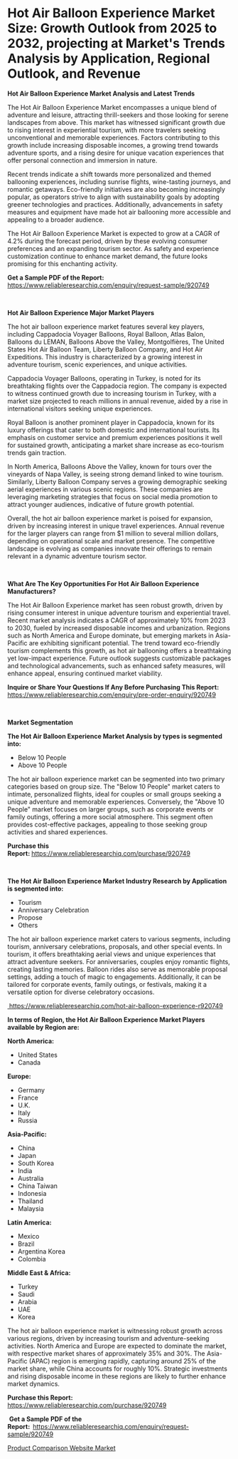 <p><h1>Hot Air Balloon Experience Market Size: Growth Outlook from 2025 to 2032, projecting at Market's Trends Analysis by Application, Regional Outlook, and Revenue</h1></p><p><strong>Hot Air Balloon Experience Market Analysis and Latest Trends</strong></p>
<p><p>The Hot Air Balloon Experience Market encompasses a unique blend of adventure and leisure, attracting thrill-seekers and those looking for serene landscapes from above. This market has witnessed significant growth due to rising interest in experiential tourism, with more travelers seeking unconventional and memorable experiences. Factors contributing to this growth include increasing disposable incomes, a growing trend towards adventure sports, and a rising desire for unique vacation experiences that offer personal connection and immersion in nature.</p><p>Recent trends indicate a shift towards more personalized and themed ballooning experiences, including sunrise flights, wine-tasting journeys, and romantic getaways. Eco-friendly initiatives are also becoming increasingly popular, as operators strive to align with sustainability goals by adopting greener technologies and practices. Additionally, advancements in safety measures and equipment have made hot air ballooning more accessible and appealing to a broader audience.</p><p>The Hot Air Balloon Experience Market is expected to grow at a CAGR of 4.2% during the forecast period, driven by these evolving consumer preferences and an expanding tourism sector. As safety and experience customization continue to enhance market demand, the future looks promising for this enchanting activity.</p></p>
<p><strong>Get a Sample PDF of the Report:&nbsp;</strong> <a href="https://www.reliableresearchiq.com/enquiry/request-sample/920749?utm_campaign=2297&utm_medium=2&utm_source=Github&utm_content=ia&utm_term=06032025&utm_id=hot-air-balloon-experience">https://www.reliableresearchiq.com/enquiry/request-sample/920749</a></p>
<p>&nbsp;</p>
<p><strong>Hot Air Balloon Experience Major Market Players</strong></p>
<p><p>The hot air balloon experience market features several key players, including Cappadocia Voyager Balloons, Royal Balloon, Atlas Balon, Balloons du LEMAN, Balloons Above the Valley, Montgolfières, The United States Hot Air Balloon Team, Liberty Balloon Company, and Hot Air Expeditions. This industry is characterized by a growing interest in adventure tourism, scenic experiences, and unique activities. </p><p>Cappadocia Voyager Balloons, operating in Turkey, is noted for its breathtaking flights over the Cappadocia region. The company is expected to witness continued growth due to increasing tourism in Turkey, with a market size projected to reach millions in annual revenue, aided by a rise in international visitors seeking unique experiences.</p><p>Royal Balloon is another prominent player in Cappadocia, known for its luxury offerings that cater to both domestic and international tourists. Its emphasis on customer service and premium experiences positions it well for sustained growth, anticipating a market share increase as eco-tourism trends gain traction.</p><p>In North America, Balloons Above the Valley, known for tours over the vineyards of Napa Valley, is seeing strong demand linked to wine tourism. Similarly, Liberty Balloon Company serves a growing demographic seeking aerial experiences in various scenic regions. These companies are leveraging marketing strategies that focus on social media promotion to attract younger audiences, indicative of future growth potential.</p><p>Overall, the hot air balloon experience market is poised for expansion, driven by increasing interest in unique travel experiences. Annual revenue for the larger players can range from $1 million to several million dollars, depending on operational scale and market presence. The competitive landscape is evolving as companies innovate their offerings to remain relevant in a dynamic adventure tourism sector.</p></p>
<p>&nbsp;</p>
<p><strong>What Are The Key Opportunities For Hot Air Balloon Experience Manufacturers?</strong></p>
<p><p>The Hot Air Balloon Experience market has seen robust growth, driven by rising consumer interest in unique adventure tourism and experiential travel. Recent market analysis indicates a CAGR of approximately 10% from 2023 to 2030, fueled by increased disposable incomes and urbanization. Regions such as North America and Europe dominate, but emerging markets in Asia-Pacific are exhibiting significant potential. The trend toward eco-friendly tourism complements this growth, as hot air ballooning offers a breathtaking yet low-impact experience. Future outlook suggests customizable packages and technological advancements, such as enhanced safety measures, will enhance appeal, ensuring continued market viability.</p></p>
<p><strong>Inquire or Share Your Questions If Any Before Purchasing This Report:</strong> <a href="https://www.reliableresearchiq.com/enquiry/pre-order-enquiry/920749?utm_campaign=2297&utm_medium=2&utm_source=Github&utm_content=ia&utm_term=06032025&utm_id=hot-air-balloon-experience">https://www.reliableresearchiq.com/enquiry/pre-order-enquiry/920749</a></p>
<p>&nbsp;</p>
<p><strong>Market Segmentation</strong></p>
<p><strong>The Hot Air Balloon Experience Market Analysis by types is segmented into:</strong></p>
<p><ul><li>Below 10 People</li><li>Above 10 People</li></ul></p>
<p><p>The hot air balloon experience market can be segmented into two primary categories based on group size. The "Below 10 People" market caters to intimate, personalized flights, ideal for couples or small groups seeking a unique adventure and memorable experiences. Conversely, the "Above 10 People" market focuses on larger groups, such as corporate events or family outings, offering a more social atmosphere. This segment often provides cost-effective packages, appealing to those seeking group activities and shared experiences.</p></p>
<p><strong>Purchase this Report:&nbsp;</strong><a href="https://www.reliableresearchiq.com/purchase/920749?utm_campaign=2297&utm_medium=2&utm_source=Github&utm_content=ia&utm_term=06032025&utm_id=hot-air-balloon-experience">https://www.reliableresearchiq.com/purchase/920749</a></p>
<p>&nbsp;</p>
<p><strong>The Hot Air Balloon Experience Market Industry Research by Application is segmented into:</strong></p>
<p><ul><li>Tourism</li><li>Anniversary Celebration</li><li>Propose</li><li>Others</li></ul></p>
<p><p>The hot air balloon experience market caters to various segments, including tourism, anniversary celebrations, proposals, and other special events. In tourism, it offers breathtaking aerial views and unique experiences that attract adventure seekers. For anniversaries, couples enjoy romantic flights, creating lasting memories. Balloon rides also serve as memorable proposal settings, adding a touch of magic to engagements. Additionally, it can be tailored for corporate events, family outings, or festivals, making it a versatile option for diverse celebratory occasions.</p></p>
<p><a href="https://www.reliableresearchiq.com/hot-air-balloon-experience-r920749?utm_campaign=2297&utm_medium=2&utm_source=Github&utm_content=ia&utm_term=06032025&utm_id=hot-air-balloon-experience">&nbsp;https://www.reliableresearchiq.com/hot-air-balloon-experience-r920749</a></p>
<p><strong>In terms of Region, the Hot Air Balloon Experience Market Players available by Region are:</strong></p>
<p>
    <p> <strong> North America: </strong>
        <ul>
            <li>United States</li>
            <li>Canada</li>
        </ul>
        </p> 
    <p> <strong> Europe: </strong>
        <ul>
            <li>Germany</li>
            <li>France</li>
            <li>U.K.</li>
            <li>Italy</li>
            <li>Russia</li>
        </ul>
        </p> 
    <p> <strong> Asia-Pacific: </strong>
        <ul>
            <li>China</li>
            <li>Japan</li>
            <li>South Korea</li>
            <li>India</li>
            <li>Australia</li>
            <li>China Taiwan</li>
            <li>Indonesia</li>
            <li>Thailand</li>
            <li>Malaysia</li>
        </ul>
        </p> 
    <p> <strong> Latin America: </strong>
        <ul>
            <li>Mexico</li>
            <li>Brazil</li>
            <li>Argentina Korea</li>
            <li>Colombia</li>
        </ul>
        </p> 
    <p> <strong> Middle East & Africa: </strong>
        <ul>
            <li>Turkey</li>
            <li>Saudi</li>
            <li>Arabia</li>
            <li>UAE</li>
            <li>Korea</li>
        </ul>
    </p>
    </p>
<p><p>The hot air balloon experience market is witnessing robust growth across various regions, driven by increasing tourism and adventure-seeking activities. North America and Europe are expected to dominate the market, with respective market shares of approximately 35% and 30%. The Asia-Pacific (APAC) region is emerging rapidly, capturing around 25% of the market share, while China accounts for roughly 10%. Strategic investments and rising disposable income in these regions are likely to further enhance market dynamics.</p></p>
<p><strong>Purchase this Report: </strong><a href="https://www.reliableresearchiq.com/purchase/920749?utm_campaign=2297&utm_medium=2&utm_source=Github&utm_content=ia&utm_term=06032025&utm_id=hot-air-balloon-experience">https://www.reliableresearchiq.com/purchase/920749</a></p>
<p>&nbsp;<strong>Get a Sample PDF of the Report:&nbsp;&nbsp;</strong><a href="https://www.reliableresearchiq.com/enquiry/request-sample/920749?utm_campaign=2297&utm_medium=2&utm_source=Github&utm_content=ia&utm_term=06032025&utm_id=hot-air-balloon-experience">https://www.reliableresearchiq.com/enquiry/request-sample/920749</a></p>
<p><strong></strong></p>
<p><p><a href="https://github.com/AngelaWalsh696/Market-Research-Report-List-1/blob/main/product-comparison-website-market.md?utm_campaign=2297&utm_medium=2&utm_source=Github&utm_content=ia&utm_term=06032025&utm_id=hot-air-balloon-experience">Product Comparison Website Market</a></p></p>